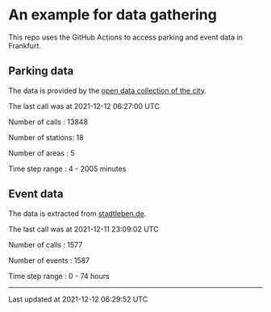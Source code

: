 # An example for data gathering

This repo uses the GitHub Actions to access parking and event data in Frankfurt.

## Parking data
The data is provided by the [open data collection of the city](https://www.offenedaten.frankfurt.de/).

The last call was at 2021-12-12 06:27:00 UTC

Number of calls   : 13848

Number of stations:    18

Number of areas   :     5

Time step range   :     4 -  2005 minutes


## Event data
The data is extracted from [stadtleben.de](https://stadtleben.de/frankfurt/).

The last call was at 2021-12-11 23:09:02 UTC

Number of calls   : 1577

Number of events  : 1587

Time step range   :    0 -   74 hours


----

Last updated at 2021-12-12 06:29:52 UTC
